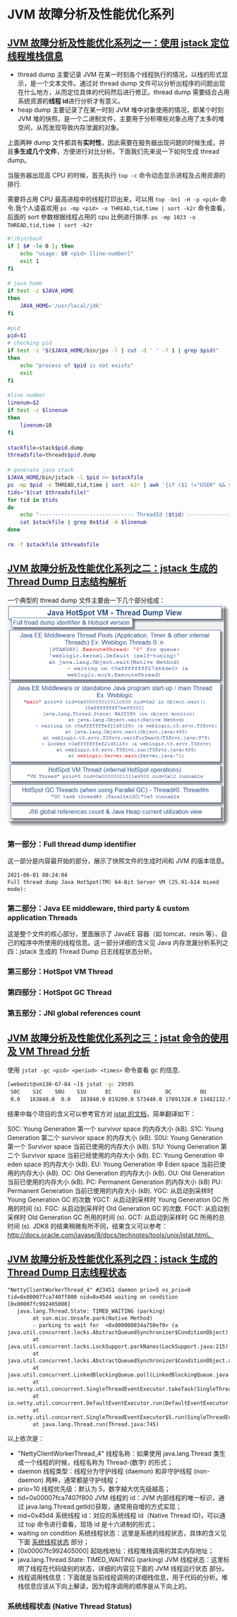 # JVM 故障分析及性能优化系列

## [JVM 故障分析及性能优化系列之一：使用 jstack 定位线程堆栈信息](https://www.javatang.com/archives/2017/10/19/33151873.html)

- thread dump 主要记录 JVM 在某一时刻各个线程执行的情况，以栈的形式显示，是一个文本文件。通过对 thread dump 文件可以分析出程序的问题出现在什么地方，从而定位具体的代码然后进行修正。thread dump 需要结合占用系统资源的**线程 id**进行分析才有意义。
- heap dump 主要记录了在某一时刻 JVM 堆中对象使用的情况，即某个时刻 JVM 堆的快照，是一个二进制文件，主要用于分析哪些对象占用了太多的堆空间，从而发现导致内存泄漏的对象。

上面两种 dump 文件都具有**实时性**，因此需要在服务器出现问题的时候生成，并且**多生成几个文件**，方便进行对比分析。下面我们先来说一下如何生成 thread dump。

当服务器出现高 CPU 的时候，首先执行 `top -c` 命令动态显示进程及占用资源的排行.

需要将占用 CPU 最高进程中的线程打印出来，可以用 `top -bn1 -H -p <pid>` 命令.我个人请喜欢用 `ps -mp <pid> -o THREAD,tid,time | sort -k2r` 命令查看，后面的 sort 参数根据线程占用的 cpu 比例进行排序.
`ps -mp 1023 -o THREAD,tid,time | sort -k2r`

```sh
#!/bin/bash
if [ $# -le 0 ]; then
    echo "usage: $0 <pid> [line-number]"
    exit 1
fi

# java home
if test -z $JAVA_HOME
then
    JAVA_HOME='/usr/local/jdk'
fi

#pid
pid=$1
# checking pid
if test -z "$($JAVA_HOME/bin/jps -l | cut -d ' ' -f 1 | grep $pid)"
then
    echo "process of $pid is not exists"
    exit
fi

#line number
linenum=$2
if test -z $linenum
then
    linenum=10
fi

stackfile=stack$pid.dump
threadsfile=threads$pid.dump

# generate java stack
$JAVA_HOME/bin/jstack -l $pid >> $stackfile
ps -mp $pid -o THREAD,tid,time | sort -k2r | awk '{if ($1 !="USER" && $2 != "0.0" && $8 !="-") print $8;}' | xargs printf "%x\n" >> $threadsfile
tids="$(cat $threadsfile)"
for tid in $tids
do
    echo "------------------------------ ThreadId ($tid) ------------------------------"
    cat $stackfile | grep 0x$tid -A $linenum
done

rm -f $stackfile $threadsfile
```

## [JVM 故障分析及性能优化系列之二：jstack 生成的 Thread Dump 日志结构解析](https://www.javatang.com/archives/2017/10/19/51301886.html)

一个典型的 thread dump 文件主要由一下几个部分组成：
![Alt text](JVM%E6%95%85%E9%9A%9C%E5%88%86%E6%9E%90%E5%8F%8A%E6%80%A7%E8%83%BD%E4%BC%98%E5%8C%96%E7%B3%BB%E5%88%97/2021-06-01-15-56-09.png)

### 第一部分：Full thread dump identifier

这一部分是内容最开始的部分，展示了快照文件的生成时间和 JVM 的版本信息。

```log
2021-06-01 00:24:04
Full thread dump Java HotSpot(TM) 64-Bit Server VM (25.91-b14 mixed mode):
```

### 第二部分：Java EE middleware, third party & custom application Threads

这是整个文件的核心部分，里面展示了 JavaEE 容器（如 tomcat、resin 等）、自己的程序中所使用的线程信息。这一部分详细的含义见 Java 内存泄漏分析系列之四：jstack 生成的 Thread Dump 日志线程状态分析。

### 第三部分：HotSpot VM Thread

### 第四部分：HotSpot GC Thread

### 第五部分：JNI global references count

## [JVM 故障分析及性能优化系列之三：jstat 命令的使用及 VM Thread 分析](https://www.javatang.com/archives/2017/10/20/12131956.html)

使用 `jstat -gc <pid> <period> <times>` 命令查看 gc 的信息.

```sh
[webedit@vm130-67-84 ~]$ jstat -gc 29595
 S0C    S1C    S0U    S1U      EC       EU        OC         OU         MC       MU       CCSC    CCSU    YGC    YGCT       FGC    FGCT     GCT
 0.0   163840.0  0.0   163840.0 819200.0 573440.0 17891328.0 13482132.9 347544.0 322186.9 34712.0 30260.5 101407 11292.120   3     61.653 11353.773

```

结果中每个项目的含义可以参考官方对 [jstat 的文档](https://docs.oracle.com/javase/1.5.0/docs/tooldocs/share/jstat.html)，简单翻译如下：

S0C: Young Generation 第一个 survivor space 的内存大小 (kB).
S1C: Young Generation 第二个 survivor space 的内存大小 (kB).
S0U: Young Generation 第一个 Survivor space 当前已使用的内存大小 (kB).
S1U: Young Generation 第二个 Survivor space 当前已经使用的内存大小 (kB).
EC: Young Generation 中 eden space 的内存大小 (kB).
EU: Young Generation 中 Eden space 当前已使用的内存大小 (kB).
OC: Old Generation 的内存大小 (kB).
OU: Old Generation 当前已使用的内存大小 (kB).
PC: Permanent Generation 的内存大小 (kB)
PU: Permanent Generation 当前已使用的内存大小 (kB).
YGC: 从启动到采样时 Young Generation GC 的次数
YGCT: 从启动到采样时 Young Generation GC 所用的时间 (s).
FGC: 从启动到采样时 Old Generation GC 的次数.
FGCT: 从启动到采样时 Old Generation GC 所用的时间 (s).
GCT: 从启动到采样时 GC 所用的总时间 (s).
JDK8 的结果稍微有所不同，结果含义可以参考：http://docs.oracle.com/javase/8/docs/technotes/tools/unix/jstat.html。

## [JVM 故障分析及性能优化系列之四：jstack 生成的 Thread Dump 日志线程状态](https://www.javatang.com/archives/2017/10/25/36441958.html)

```log
"NettyClientWorkerThread_4" #23451 daemon prio=5 os_prio=0 tid=0x00007fca7407f800 nid=0x45d4 waiting on condition [0x00007fc992405000]
   java.lang.Thread.State: TIMED_WAITING (parking)
        at sun.misc.Unsafe.park(Native Method)
        - parking to wait for  <0x000000034a750ef0> (a java.util.concurrent.locks.AbstractQueuedSynchronizer$ConditionObject)
        at java.util.concurrent.locks.LockSupport.parkNanos(LockSupport.java:215)
        at java.util.concurrent.locks.AbstractQueuedSynchronizer$ConditionObject.awaitNanos(AbstractQueuedSynchronizer.java:2078)
        at java.util.concurrent.LinkedBlockingQueue.poll(LinkedBlockingQueue.java:467)
        at io.netty.util.concurrent.SingleThreadEventExecutor.takeTask(SingleThreadEventExecutor.java:250)
        at io.netty.util.concurrent.DefaultEventExecutor.run(DefaultEventExecutor.java:64)
        at io.netty.util.concurrent.SingleThreadEventExecutor$5.run(SingleThreadEventExecutor.java:858)
        at java.lang.Thread.run(Thread.java:745)
```

以上依次是：

- "NettyClientWorkerThread_4" 线程名称：如果使用 java.lang.Thread 类生成一个线程的时候，线程名称为 Thread-(数字) 的形式；
- daemon 线程类型：线程分为守护线程 (daemon) 和非守护线程 (non-daemon) 两种，通常都是守护线程；
- prio=10 线程优先级：默认为 5，数字越大优先级越高；
- tid=0x00007fca7407f800 JVM 线程的 id：JVM 内部线程的唯一标识，通过 java.lang.Thread.getId()获取，通常用自增的方式实现；
- nid=0x45d4 系统线程 id：对应的系统线程 id（Native Thread ID)，可以通过 top 命令进行查看，现场 id 是十六进制的形式；
- waiting on condition 系统线程状态：这里是系统的线程状态，具体的含义见下面 [系统线程状态](###系统线程状态 "Native Thread Status") 部分；
- [0x00007fc992405000] 起始栈地址：线程堆栈调用的其实内存地址；
- java.lang.Thread.State: TIMED_WAITING (parking) JVM 线程状态：这里标明了线程在代码级别的状态，详细的内容见下面的 JVM 线程运行状态 部分。
- 线程调用栈信息：下面就是当前线程调用的详细栈信息，用于代码的分析。堆栈信息应该从下向上解读，因为程序调用的顺序是从下向上的。

### 系统线程状态 (Native Thread Status)
